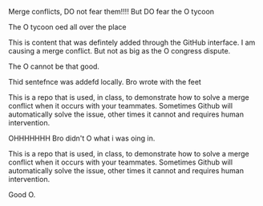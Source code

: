 Merge conflicts, DO not fear them!!!!
But DO fear the O tycoon

The O tycoon oed all over the place

This is content that was defintely added through the GitHub interface. I am causing a merge conflict.
But not as big as the O congress dispute.

The O cannot be that good.

Thid sentefnce was addefd locally.
Bro wrote with the feet

This is a repo that is used, in class, to demonstrate how to solve a merge conflict when it occurs with your teammates. Sometimes Github will automatically solve the issue, other times it cannot and requires human intervention.

OHHHHHHH
Bro didn't O what i was oing in.

This is a repo that is used, in class, to demonstrate how to solve a merge conflict when it occurs with your teammates. Sometimes Github will automatically solve the issue, other times it cannot and requires human intervention.

Good O.
